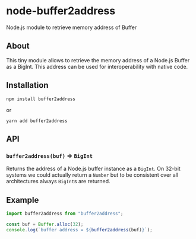 # node-buffer2address
Node.js module to retrieve memory address of Buffer


## About
This tiny module allows to retrieve the memory address of a Node.js Buffer as a BigInt. This address can be used for interoperability with native code.

## Installation

```
npm install buffer2address
```

or

```
yarn add buffer2address
```

## API

### `buffer2address(buf)` => `BigInt`
Returns the address of a Node.js buffer instance as a `BigInt`. On 32-bit systems we could actually return a `Number` but to be consistent over all architectures always `BigInt`s are returned.

## Example

```javascript
import buffer2address from "buffer2address";

const buf = Buffer.alloc(32);
console.log(`buffer address = ${buffer2address(buf)}`);
```
